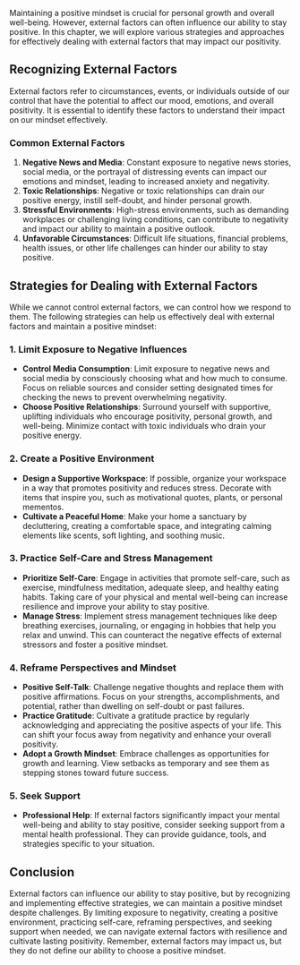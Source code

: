 
Maintaining a positive mindset is crucial for personal growth and overall well-being. However, external factors can often influence our ability to stay positive. In this chapter, we will explore various strategies and approaches for effectively dealing with external factors that may impact our positivity.

Recognizing External Factors
----------------------------

External factors refer to circumstances, events, or individuals outside of our control that have the potential to affect our mood, emotions, and overall positivity. It is essential to identify these factors to understand their impact on our mindset effectively.

### Common External Factors

1. **Negative News and Media**: Constant exposure to negative news stories, social media, or the portrayal of distressing events can impact our emotions and mindset, leading to increased anxiety and negativity.
2. **Toxic Relationships**: Negative or toxic relationships can drain our positive energy, instill self-doubt, and hinder personal growth.
3. **Stressful Environments**: High-stress environments, such as demanding workplaces or challenging living conditions, can contribute to negativity and impact our ability to maintain a positive outlook.
4. **Unfavorable Circumstances**: Difficult life situations, financial problems, health issues, or other life challenges can hinder our ability to stay positive.

Strategies for Dealing with External Factors
--------------------------------------------

While we cannot control external factors, we can control how we respond to them. The following strategies can help us effectively deal with external factors and maintain a positive mindset:

### 1. Limit Exposure to Negative Influences

* **Control Media Consumption**: Limit exposure to negative news and social media by consciously choosing what and how much to consume. Focus on reliable sources and consider setting designated times for checking the news to prevent overwhelming negativity.
* **Choose Positive Relationships**: Surround yourself with supportive, uplifting individuals who encourage positivity, personal growth, and well-being. Minimize contact with toxic individuals who drain your positive energy.

### 2. Create a Positive Environment

* **Design a Supportive Workspace**: If possible, organize your workspace in a way that promotes positivity and reduces stress. Decorate with items that inspire you, such as motivational quotes, plants, or personal mementos.
* **Cultivate a Peaceful Home**: Make your home a sanctuary by decluttering, creating a comfortable space, and integrating calming elements like scents, soft lighting, and soothing music.

### 3. Practice Self-Care and Stress Management

* **Prioritize Self-Care**: Engage in activities that promote self-care, such as exercise, mindfulness meditation, adequate sleep, and healthy eating habits. Taking care of your physical and mental well-being can increase resilience and improve your ability to stay positive.
* **Manage Stress**: Implement stress management techniques like deep breathing exercises, journaling, or engaging in hobbies that help you relax and unwind. This can counteract the negative effects of external stressors and foster a positive mindset.

### 4. Reframe Perspectives and Mindset

* **Positive Self-Talk**: Challenge negative thoughts and replace them with positive affirmations. Focus on your strengths, accomplishments, and potential, rather than dwelling on self-doubt or past failures.
* **Practice Gratitude**: Cultivate a gratitude practice by regularly acknowledging and appreciating the positive aspects of your life. This can shift your focus away from negativity and enhance your overall positivity.
* **Adopt a Growth Mindset**: Embrace challenges as opportunities for growth and learning. View setbacks as temporary and see them as stepping stones toward future success.

### 5. Seek Support

* **Professional Help**: If external factors significantly impact your mental well-being and ability to stay positive, consider seeking support from a mental health professional. They can provide guidance, tools, and strategies specific to your situation.

Conclusion
----------

External factors can influence our ability to stay positive, but by recognizing and implementing effective strategies, we can maintain a positive mindset despite challenges. By limiting exposure to negativity, creating a positive environment, practicing self-care, reframing perspectives, and seeking support when needed, we can navigate external factors with resilience and cultivate lasting positivity. Remember, external factors may impact us, but they do not define our ability to choose a positive mindset.
